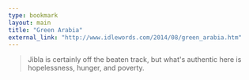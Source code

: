 ```yaml
---
type: bookmark
layout: main
title: "Green Arabia"
external_link: "http://www.idlewords.com/2014/08/green_arabia.htm"
---
```

> Jibla is certainly off the beaten track, but what's authentic here is hopelessness, hunger, and poverty.

